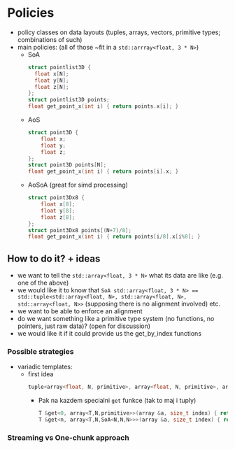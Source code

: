 # Policies

- policy classes on data layouts (tuples, arrays, vectors, primitive types; combinations of such)
- main policies: (all of those ~fit in a `std::arrray<float, 3 * N>`)
  - SoA
    ```cpp
    struct pointlist3D {
      float x[N];
      float y[N];
      float z[N];
    };
    struct pointlist3D points;
    float get_point_x(int i) { return points.x[i]; }
    ```
  - AoS
    ```cpp
    struct point3D {
        float x;
        float y;
        float z;
    };
    struct point3D points[N];
    float get_point_x(int i) { return points[i].x; }
    ```
  - AoSoA (great for simd processing)
    ```cpp
    struct point3Dx8 {
        float x[8];
        float y[8];
        float z[8];
    };
    struct point3Dx8 points[(N+7)/8];
    float get_point_x(int i) { return points[i/8].x[i%8]; }
    ```

## How to do it? + ideas

- we want to tell the `std::array<float, 3 * N>` what its data are like (e.g. one of the above)
- we would like it to know that `SoA std::array<float, 3 * N> == std::tuple<std::array<float, N>, std::array<float, N>, std::array<float, N>>` (supposing there is no alignment involved) etc.
- we want to be able to enforce an alignment
- do we want something like a primitive type system (no functions, no pointers, just raw data)? (open for discussion)
- we would like it if it could provide us the get_by_index functions

### Possible strategies

- variadic templates:
  - first idea
    ```cpp
    tuple<array<float, N, primitive>, array<float, N, primitive>, array<float, N, primitive>> = array<float, 3 * N, SoA<N,N,N>>
    ```
    - Pak na kazdem specialni `get` funkce (tak to maj i tuply)
      ```cpp
      T &get<0, array<T,N,primitive>>(array &a, size_t index) { return a[index]; }
      T &get<n, array<T,N,SoA<N,N,N>>>(array &a, size_t index) { return a[N*n + index]; }
      ```
### Streaming vs One-chunk approach
